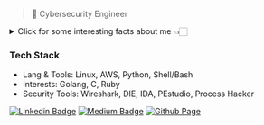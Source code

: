 
> 🔐 Cybersecurity Engineer

<details>
  <summary>Click for some interesting facts about me 👈🏻</summary>
  <pre>
    > Call me Bea (Bee-ah, sounds quite like 'Bia') 👀
    > Graduated in Cybersecurity and Post-graduated in Computer Forensics
    > I have expertise on threat actors and the Mitre Att&ck Framework
    > I play around with Malware
    > I really like birds!! </pre>
</details>

### Tech Stack

- Lang & Tools: Linux, AWS, Python, Shell/Bash
- Interests: Golang, C, Ruby
- Security Tools: Wireshark, DIE, IDA, PEstudio, Process Hacker





 [![Linkedin Badge](https://img.shields.io/badge/LinkedIn-000000?style=for-the-badge&logo=linkedin&logoColor=white)](https://www.linkedin.com/in/beapereiras/)  [![Medium Badge](https://img.shields.io/badge/Medium-000000?style=for-the-badge&logo=medium&logoColor=white)](https://litio.medium.com/) [![Github Page](https://img.shields.io/badge/GitHub_Page-000000?style=for-the-badge&logo=github&logoColor=white)](https://0wlexe.github.io)



<!--
**j4nedoe/j4nedoe** is a ✨ _special_ ✨ repository because its `README.md` (this file) appears on your GitHub profile.

Here are some ideas to get you started:

# Titulo

- 🔭 I’m currently working on ...
- 🌱 I’m currently learning ...
- 👯 I’m looking to collaborate on ...
- 🤔 I’m looking for help with ...
- 💬 Ask me about ...
- 📫 How to reach me: ...
- 😄 Pronouns: ...
- ⚡ Fun fact: ...
-->
